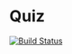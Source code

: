 # Quiz

[![Build Status](https://travis-ci.com/aaronmhr/Quizz.svg?branch=master)](https://travis-ci.com/aaronmhr/Quizz)
